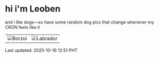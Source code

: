 # hi i'm Leoben

and i like dogs—so have some random dog pics that change whenever my CRON feels like it

|  |  |
|--------|----------|
| ![Borzoi](https://random-dog-vercel.vercel.app/api/random-borzoi?v=1760590311) | ![Labrador](https://random-dog-vercel.vercel.app/api/random-labrador?v=1760590311) |

Last updated: 2025-10-16 12:51 PHT
